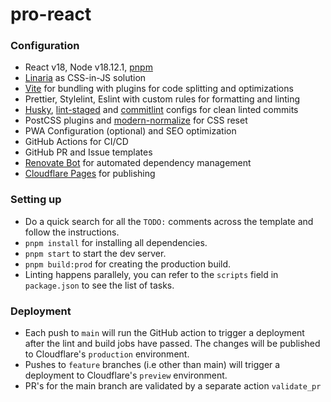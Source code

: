 <!--- TODO: update this readme file -->

# pro-react

### Configuration

- React v18, Node v18.12.1, [pnpm](https://pnpm.io/)
- [Linaria](https://github.com/callstack/linaria) as CSS-in-JS solution
- [Vite](https://vitejs.dev/) for bundling with plugins for code splitting and optimizations
- Prettier, Stylelint, Eslint with custom rules for formatting and linting
- [Husky](https://typicode.github.io/husky/#/), [lint-staged](https://www.npmjs.com/package/lint-staged) and [commitlint](https://github.com/Zhengqbbb/cz-git) configs for clean linted commits
- PostCSS plugins and [modern-normalize](https://github.com/sindresorhus/modern-normalize) for CSS reset
- PWA Configuration (optional) and SEO optimization
- GitHub Actions for CI/CD
- GitHub PR and Issue templates
- [Renovate Bot](https://github.com/renovatebot/renovate) for automated dependency management
- [Cloudflare Pages](https://pages.cloudflare.com/) for publishing

### Setting up

- Do a quick search for all the `TODO:` comments across the template and follow the instructions.
- `pnpm install` for installing all dependencies.
- `pnpm start` to start the dev server.
- `pnpm build:prod` for creating the production build.
- Linting happens parallely, you can refer to the `scripts` field in `package.json` to see the list of tasks.

### Deployment
- Each push to `main` will run the GitHub action to trigger a deployment after the lint and build jobs have passed. The changes will be published to Cloudflare's `production` environment.
- Pushes to `feature` branches (i.e other than main) will trigger a deployment to Cloudflare's `preview` environment.
- PR's for the main branch are validated by a separate action `validate_pr`
